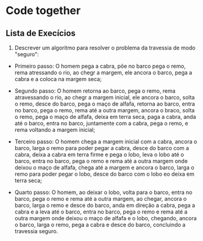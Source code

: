 # Code together

## Lista de Execícios
1. Descrever um algoritmo para resolver o problema da travessia de modo "seguro":

- Primeiro passo: O homem pega a cabra, põe no barco pega o remo, rema atressando o rio, ao chegr a margem, ele ancora o barco, pega a cabra e a coloca na margem seca;

- Segundo passo: O homem retorna ao barco, pega o remo, rema atravessando o rio, ao chegr a margem inicial, ele ancora o barco, solta o remo, desce do barco, pega o maço de alfafa, retorna ao barco, entra no barco, pega o remo, rema até a outra margem, ancora o braco, solta o remo, pega o maço de alfafa, deixa em terra seca, paga a cabra, anda até o barco, entra no barco, juntamente com a cabra, pega o remo, e rema voltando a margem inicial;

- Terceiro passo: O homem chega a margem inicial com a cabra, ancora o barco, larga o remo para poder pegar a cabra, desce do barco com a cabra, deixa a cabra em terra firme e pega o lobo, leva o lobo até o barco, entra no barco, pega o remo e rema até a outra margem onde deixou o maço de alfafa, chega até a margem e ancora o barco, larga o remo para poder pegar o lobo, desce do barco com o lobo eo deixa em terra seca;

- Quarto passo: O homem, ao deixar o lobo, volta para o barco, entra no barco, pega o remo e rema até a outra margem, ao chegar, ancora o barco, larga o remo e desce do barco, anda em direção a cabra, pega a cabra e a leva até o barco, entra no barco, pega o remo e rema até a outra margem onde deixou o maço de alfafa e o lobo, chegando, ancora o barco, larga o remo, pega a cabra e desce do barco, concluindo a travessia seguro.